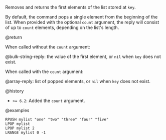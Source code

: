 Removes and returns the first elements of the list stored at `key`.

By default, the command pops a single element from the beginning of the list.
When provided with the optional `count` argument, the reply will consist of up
to `count` elements, depending on the list's length.

@return

When called without the `count` argument:

@bulk-string-reply: the value of the first element, or `nil` when `key` does not
exist.

When called with the `count` argument:

@array-reply: list of popped elements, or `nil` when `key` does not exist.

@history

- `>= 6.2`: Added the `count` argument.

@examples

```cli
RPUSH mylist "one" "two" "three" "four" "five"
LPOP mylist
LPOP mylist 2
LRANGE mylist 0 -1
```
